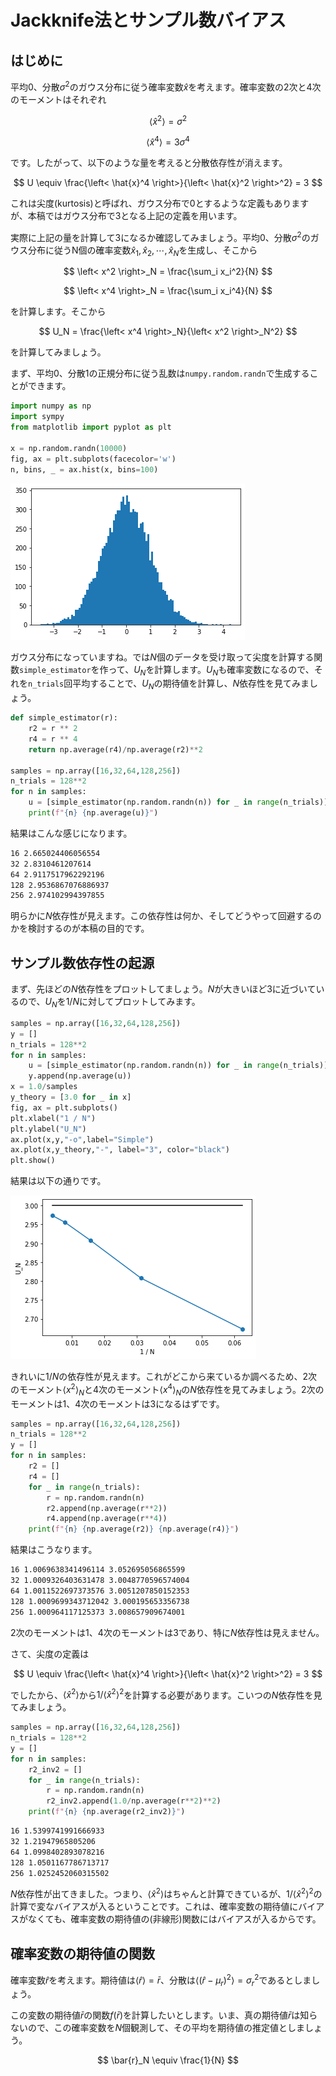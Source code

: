 # Jackknife法とサンプル数バイアス

## はじめに

平均0、分散$\sigma^2$のガウス分布に従う確率変数$\hat{x}$を考えます。確率変数の2次と4次のモーメントはそれぞれ

$$
\left< \hat{x}^2 \right> = \sigma^2 
$$

$$
\left< \hat{x}^4 \right> = 3 \sigma^4
$$

です。したがって、以下のような量を考えると分散依存性が消えます。

$$
U \equiv \frac{\left< \hat{x}^4 \right>}{\left< \hat{x}^2 \right>^2} = 3
$$

これは尖度(kurtosis)と呼ばれ、ガウス分布で0とするような定義もありますが、本稿ではガウス分布で3となる上記の定義を用います。

実際に上記の量を計算して3になるか確認してみましょう。平均0、分散$\sigma^2$のガウス分布に従うN個の確率変数$\hat{x}_1, \hat{x}_2, \cdots, \hat{x}_N$を生成し、そこから

$$
\left< x^2 \right>_N = \frac{\sum_i x_i^2}{N}
$$

$$
\left< x^4 \right>_N = \frac{\sum_i x_i^4}{N}
$$

を計算します。そこから

$$
U_N = \frac{\left< x^4 \right>_N}{\left< x^2 \right>_N^2}
$$

を計算してみましょう。

まず、平均0、分散1の正規分布に従う乱数は`numpy.random.randn`で生成することができます。

```py
import numpy as np
import sympy
from matplotlib import pyplot as plt

x = np.random.randn(10000)
fig, ax = plt.subplots(facecolor='w')
n, bins, _ = ax.hist(x, bins=100)
```

![normal](normal.png)

ガウス分布になっていますね。では$N$個のデータを受け取って尖度を計算する関数`simple_estimator`を作って、$U_N$を計算します。$U_N$も確率変数になるので、それを`n_trials`回平均することで、$U_N$の期待値を計算し、$N$依存性を見てみましょう。

```py
def simple_estimator(r):
    r2 = r ** 2
    r4 = r ** 4
    return np.average(r4)/np.average(r2)**2

samples = np.array([16,32,64,128,256])
n_trials = 128**2
for n in samples:
    u = [simple_estimator(np.random.randn(n)) for _ in range(n_trials)]
    print(f"{n} {np.average(u)}")
```

結果はこんな感じになります。

```txt
16 2.665024406056554
32 2.8310461207614
64 2.9117517962292196
128 2.9536867076886937
256 2.974102994397855
```

明らかに$N$依存性が見えます。この依存性は何か、そしてどうやって回避するのかを検討するのが本稿の目的です。

## サンプル数依存性の起源

まず、先ほどの$N$依存性をプロットしてましょう。$N$が大きいほど$3$に近づいているので、$U_N$を$1/N$に対してプロットしてみます。

```py
samples = np.array([16,32,64,128,256])
y = []
n_trials = 128**2
for n in samples:
    u = [simple_estimator(np.random.randn(n)) for _ in range(n_trials)]
    y.append(np.average(u))
x = 1.0/samples
y_theory = [3.0 for _ in x]
fig, ax = plt.subplots()
plt.xlabel("1 / N")
plt.ylabel("U_N")
ax.plot(x,y,"-o",label="Simple")
ax.plot(x,y_theory,"-", label="3", color="black")
plt.show()
```

結果は以下の通りです。

![](simple.png)

きれいに$1/N$の依存性が見えます。これがどこから来ているか調べるため、2次のモーメント$\left< x^2 \right>_N$と4次のモーメント$\left< x^4 \right>_N$の$N$依存性を見てみましょう。2次のモーメントは1、4次のモーメントは3になるはずです。

```py
samples = np.array([16,32,64,128,256])
n_trials = 128**2
y = []
for n in samples:
    r2 = []
    r4 = []
    for _ in range(n_trials):
        r = np.random.randn(n)
        r2.append(np.average(r**2))
        r4.append(np.average(r**4))
    print(f"{n} {np.average(r2)} {np.average(r4)}")
```

結果はこうなります。

```txt
16 1.0069638341496114 3.052695056865599
32 1.0009326403631478 3.0048770596574004
64 1.0011522697373576 3.0051207850152353
128 1.0009699343712042 3.000195653356738
256 1.000964117125373 3.008657909674001
```

2次のモーメントは1、4次のモーメントは3であり、特に$N$依存性は見えません。

さて、尖度の定義は

$$
U \equiv \frac{\left< \hat{x}^4 \right>}{\left< \hat{x}^2 \right>^2} = 3
$$

でしたから、$\left< \hat{x}^2 \right>$から$1/\left< \hat{x}^2 \right>^2$を計算する必要があります。こいつの$N$依存性を見てみましょう。

```py
samples = np.array([16,32,64,128,256])
n_trials = 128**2
y = []
for n in samples:
    r2_inv2 = []
    for _ in range(n_trials):
        r = np.random.randn(n)
        r2_inv2.append(1.0/np.average(r**2)**2)
    print(f"{n} {np.average(r2_inv2)}")
```

```txt
16 1.5399741991666933
32 1.21947965805206
64 1.0998402893078216
128 1.0501167786713717
256 1.0252452060315502
```

$N$依存性が出てきました。つまり、$\left< \hat{x}^2 \right>$はちゃんと計算できているが、$1/\left< \hat{x}^2 \right>^2$の計算で変なバイアスが入るということです。これは、確率変数の期待値にバイアスがなくても、確率変数の期待値の(非線形)関数にはバイアスが入るからです。

## 確率変数の期待値の関数

確率変数$\hat{r}$を考えます。期待値は$\left<\hat{r}\right> = \bar{r}$、分散は$\left<(\hat{r}-\mu_r)^2\right> = \sigma^2_r$であるとしましょう。

この変数の期待値$\bar{r}$の関数$f(\bar{r})$を計算したいとします。いま、真の期待値$\bar{r}$は知らないので、この確率変数を$N$個観測して、その平均を期待値の推定値としましょう。

$$
\bar{r}_N \equiv \frac{1}{N}
$$